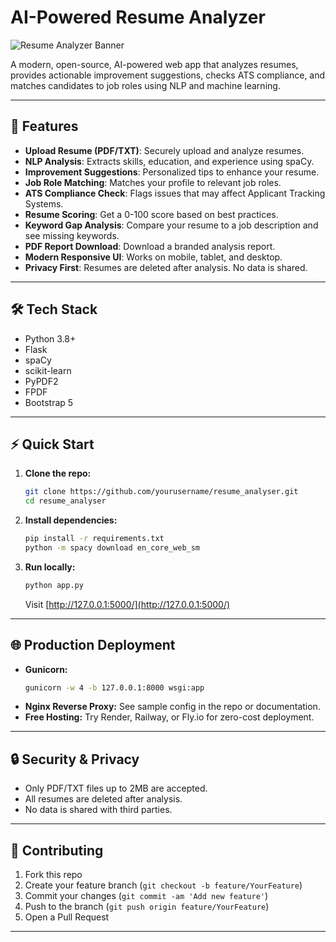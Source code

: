 # AI-Powered Resume Analyzer

![Resume Analyzer Banner](https://img.shields.io/badge/AI%20Resume%20Analyzer-Powered%20by%20Python%20%7C%20Flask%20%7C%20spaCy-blue)

A modern, open-source, AI-powered web app that analyzes resumes, provides actionable improvement suggestions, checks ATS compliance, and matches candidates to job roles using NLP and machine learning.

---

## 🚀 Features

- **Upload Resume (PDF/TXT)**: Securely upload and analyze resumes.
- **NLP Analysis**: Extracts skills, education, and experience using spaCy.
- **Improvement Suggestions**: Personalized tips to enhance your resume.
- **Job Role Matching**: Matches your profile to relevant job roles.
- **ATS Compliance Check**: Flags issues that may affect Applicant Tracking Systems.
- **Resume Scoring**: Get a 0-100 score based on best practices.
- **Keyword Gap Analysis**: Compare your resume to a job description and see missing keywords.
- **PDF Report Download**: Download a branded analysis report.
- **Modern Responsive UI**: Works on mobile, tablet, and desktop.
- **Privacy First**: Resumes are deleted after analysis. No data is shared.

---

## 🛠️ Tech Stack
- Python 3.8+
- Flask
- spaCy
- scikit-learn
- PyPDF2
- FPDF
- Bootstrap 5

---

## ⚡ Quick Start

1. **Clone the repo:**
   ```bash
   git clone https://github.com/yourusername/resume_analyser.git
   cd resume_analyser
   ```
2. **Install dependencies:**
   ```bash
   pip install -r requirements.txt
   python -m spacy download en_core_web_sm
   ```
3. **Run locally:**
   ```bash
   python app.py
   ```
   Visit [http://127.0.0.1:5000/](http://127.0.0.1:5000/)

---

## 🌐 Production Deployment

- **Gunicorn:**
  ```bash
  gunicorn -w 4 -b 127.0.0.1:8000 wsgi:app
  ```
- **Nginx Reverse Proxy:** See sample config in the repo or documentation.
- **Free Hosting:** Try Render, Railway, or Fly.io for zero-cost deployment.

---

## 🔒 Security & Privacy
- Only PDF/TXT files up to 2MB are accepted.
- All resumes are deleted after analysis.
- No data is shared with third parties.

---

## 🤝 Contributing

1. Fork this repo
2. Create your feature branch (`git checkout -b feature/YourFeature`)
3. Commit your changes (`git commit -am 'Add new feature'`)
4. Push to the branch (`git push origin feature/YourFeature`)
5. Open a Pull Request

---
